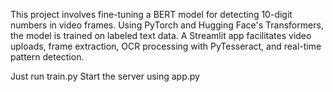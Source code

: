 This project involves fine-tuning a BERT model for detecting 10-digit numbers in video frames. Using PyTorch and Hugging Face's Transformers, the model is trained on labeled text data. A Streamlit app facilitates video uploads, frame extraction, OCR processing with PyTesseract, and real-time pattern detection.

Just run train.py
Start the server using app.py
